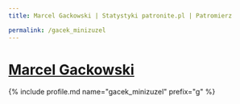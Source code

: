 ```yaml
---
title: Marcel Gackowski | Statystyki patronite.pl | Patromierz

permalink: /gacek_minizuzel
---
```


# [Marcel Gackowski](https://patronite.pl/gacek_minizuzel)

{% include profile.md name="gacek_minizuzel" prefix="g" %}
